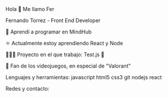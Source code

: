 Hola 👋 Me llamo Fer


Fernando Torrez - Front End Developer

💛 Aprendí a programar en MindHub

⚛️ Actualmente estoy aprendiendo React y Node

👩🏻‍💻  Proyecto en el que trabajo: Test.js 🌱

👾 Fan de los videojuegos, en especial de "Valorant"


Lenguajes y herramientas:
javascript html5 css3 git nodejs react 

Redes y contacto:
